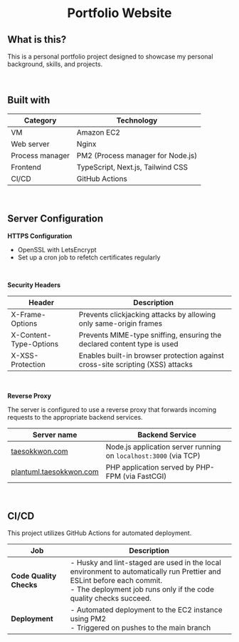 <h1 align="center">
  Portfolio Website
</h1>

## What is this?

This is a personal portfolio project designed to showcase my personal background, skills, and projects.

<br>

## Built with

| **Category**    | **Technology**                    |
| --------------- | --------------------------------- |
| VM              | Amazon EC2                        |
| Web server      | Nginx                             |
| Process manager | PM2 (Process manager for Node.js) |
| Frontend        | TypeScript, Next.js, Tailwind CSS |
| CI/CD           | GitHub Actions                    |

<br>

## Server Configuration

**HTTPS Configuration**

-   OpenSSL with LetsEncrypt
-   Set up a cron job to refetch certificates regularly

<br>

**Security Headers**

| **Header**             | **Description**                                                                |
| ---------------------- | ------------------------------------------------------------------------------ |
| X-Frame-Options        | Prevents clickjacking attacks by allowing only same-origin frames              |
| X-Content-Type-Options | Prevents MIME-type sniffing, ensuring the declared content type is used        |
| X-XSS-Protection       | Enables built-in browser protection against cross-site scripting (XSS) attacks |

<br>

**Reverse Proxy**

The server is configured to use a reverse proxy that forwards incoming requests to the appropriate backend services.

| **Server name**                                            | **Backend Service**                                              |
| ---------------------------------------------------------- | ---------------------------------------------------------------- |
| [taesokkwon.com](https://taesokkwon.com)                   | Node.js application server running on `localhost:3000` (via TCP) |
| [plantuml.taesokkwon.com](https://plantuml.taesokkwon.com) | PHP application served by PHP-FPM (via FastCGI)                  |

<br>

## CI/CD

This project utilizes GitHub Actions for automated deployment.

| Job                     | Description                                                                                                                                                                                  |
| ----------------------- | -------------------------------------------------------------------------------------------------------------------------------------------------------------------------------------------- |
| **Code Quality Checks** | - Husky and lint-staged are used in the local environment to automatically run Prettier and ESLint before each commit.<br>- The deployment job runs only if the code quality checks succeed. |
| **Deployment**          | - Automated deployment to the EC2 instance using PM2<br>- Triggered on pushes to the main branch                                                                                             |
